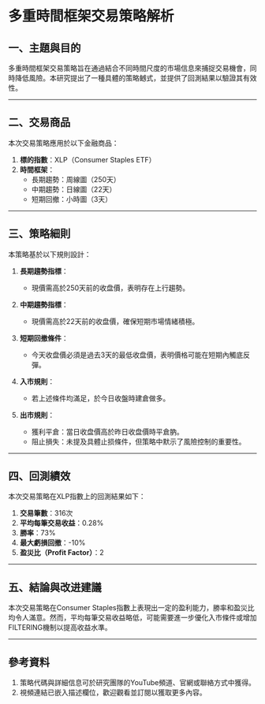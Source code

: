 # 多重時間框架交易策略解析

## 一、主題與目的  
多重時間框架交易策略旨在通過結合不同時間尺度的市場信息來捕捉交易機會，同時降低風險。本研究提出了一種具體的策略鳡式，並提供了回測結果以驗證其有效性。

---

## 二、交易商品  
本次交易策略應用於以下金融商品：  
1. **標的指數**：XLP（Consumer Staples ETF）  
2. **時間框架**：  
   - 長期趨勢：周線圖（250天）  
   - 中期趨勢：日線圖（22天）  
   - 短期回撤：小時圖（3天）

---

## 三、策略細則  
本策略基於以下規則設計：  

1. **長期趨勢指標**：  
   - 現價需高於250天前的收盘價，表明存在上行趨勢。  

2. **中期趨勢指標**：  
   - 現價需高於22天前的收盘價，確保短期市場情緒積極。  

3. **短期回撤條件**：  
   - 今天收盘價必須是過去3天的最低收盘價，表明價格可能在短期內觸底反彈。  

4. **入市規則**：  
   - 若上述條件均滿足，於今日收盤時建倉做多。  

5. **出市規則**：  
   - 獲利平倉：當日收盘價高於昨日收盘價時平倉肭。  
   - 阻止損失：未提及具體止损條件，但策略中默示了風險控制的重要性。  

---

## 四、回測績效  
本次交易策略在XLP指數上的回測結果如下：  

1. **交易筆數**：316次  
2. **平均每筆交易收益**：0.28%  
3. **勝率**：73%  
4. **最大虧損回撤**：-10%  
5. **盈災比（Profit Factor）**：2  

---

## 五、結論與改进建議  
本次交易策略在Consumer Staples指數上表現出一定的盈利能力，勝率和盈災比均令人滿意。然而，平均每筆交易收益略低，可能需要進一步優化入市條件或增加FILTERING機制以提高收益水準。  

---

## 參考資料  
1. 策略代碼與詳細信息可於研究團隊的YouTube頻道、官網或聯絡方式中獲得。  
2. 視頻連結已嵌入描述欄位，歡迎觀看並訂閱以獲取更多內容。

